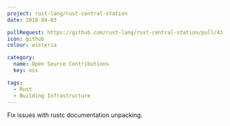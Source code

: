 ```yaml
---
project: rust-lang/rust-central-station
date: 2018-04-03

pullRequest: https://github.com/rust-lang/rust-central-station/pull/43
icon: github
colour: wisteria

category:
  name: Open Source Contributions
  key: oss

tags:
  - Rust
  - Building Infrastructure
---
```

Fix issues with rustc documentation unpacking.
